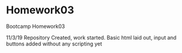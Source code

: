# Homework03
Bootcamp Homework03

11/3/19
Repository Created, work started.
Basic html laid out, input and buttons added without any scripting yet